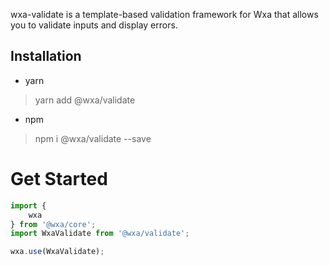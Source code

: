 wxa-validate is a template-based validation framework for Wxa that allows you to validate inputs and display errors.

## Installation
- yarn
> yarn add @wxa/validate
- npm
> npm i @wxa/validate --save

# Get Started
```javascript
import {
    wxa
} from '@wxa/core';
import WxaValidate from '@wxa/validate';

wxa.use(WxaValidate);
```
